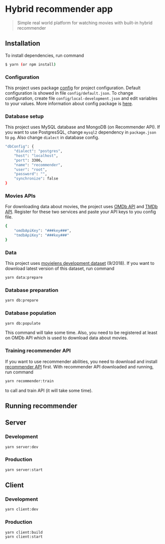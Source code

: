 # Hybrid recommender app

> Simple real world platform for watching movies with built-in hybrid recommender

## Installation

To install dependencies, run command

``` bash
$ yarn (or npm install)
```

### Configuration

This project uses package [config](https://www.npmjs.com/package/config) for project configuration.
Default configuration is showed in file `config/default.json`.
To change configuration, create file `config/local-development.json` and edit variables to your values.
More information about config package is [here](http://lorenwest.github.io/node-config/).

### Database setup

This project uses MySQL database and MongoDB (on Recommender API).
If you want to use PostgresSQL, change `mysql2` dependency in `package.json` to `pg`.
Also change `dialect` in database config.

``` bash
"dbConfig": {
    "dialect": "postgres",
    "host": "localhost",
    "port": 3306,
    "name": "recommender",
    "user": "root",
    "password": "",
    "synchronize": false
}
```

### Movies APIs

For downloading data about movies, the project uses [OMDb API](http://www.omdbapi.com/) and [TMDb API](https://www.themoviedb.org/).
Register for these two services and paste your API keys to you config file.

``` bash
{
    "omdbApiKey": "###key###",
    "tmdbApiKey": "###key###"
}
```

### Data

This project uses [movielens development dataset](https://grouplens.org/datasets/movielens/latest/) (9/2018).
If you want to download latest version of this dataset, run command

``` bash
yarn data:prepare
```

### Database preparation

``` bash
yarn db:prepare
```

### Database population

``` bash
yarn db:populate
```
This command will take some time. Also, you need to be registered at least on OMDb API which is used to download data about movies.

### Training recommender API

If you want to use recommender abilities, you need to download and install [recommender API](https://github.com/Fir3st/hybrid-recommender-api) first.
With recommender API downloaded and running, run command

``` bash
yarn recommender:train
```
to call and train API (it will take some time).

## Running recommender

## Server

### Development

``` bash
yarn server:dev
```

### Production

``` bash
yarn server:start
```

## Client

### Development

``` bash
yarn client:dev
```

### Production

``` bash
yarn client:build
yarn client:start
```
